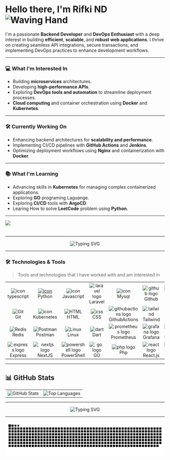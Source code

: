 # Hello there, I'm Rifki ND <img src="https://raw.githubusercontent.com/Tarikul-Islam-Anik/Animated-Fluent-Emojis/master/Emojis/Hand%20gestures/Waving%20Hand.png" alt="Waving Hand" width="25" height="25" />

I'm a passionate **Backend Developer** and **DevOps Enthusiast** with a deep interest in building **efficient**, **scalable**, and **robust web applications**. I thrive on creating seamless API integrations, secure transactions, and implementing DevOps practices to enhance development workflows.

---

### 💻 **What I'm Interested In**
- Building **microservices** architectures.
- Developing **high-performance APIs**.
- Exploring **DevOps tools and automation** to streamline deployment processes.
- **Cloud computing** and container orchestration using **Docker** and **Kubernetes**.

---

### 🛠️ **Currently Working On**
- Enhancing backend architectures for **scalability and performance**.
- Implementing CI/CD pipelines with **GitHub Actions** and **Jenkins**.
- Optimizing deployment workflows using **Nginx** and containerization with **Docker**.

---

### 📚 **What I'm Learning**
- Advancing skills in **Kubernetes** for managing complex containerized applications.
- Exploring **GO**  programing Laguange.
- Exploring **CI/CD** tools with **ArgoCD**.
- Learing How to solve **LeetCode** problem using **Python**.



---

<img src="https://user-images.githubusercontent.com/74038190/212750155-3ceddfbd-19d3-40a3-87af-8d329c8323c4.gif" width="1000">
<br><br>

---

<div align="center">
  <img 
    src="https://readme-typing-svg.herokuapp.com?font=Fira+Code&size=24&pause=1000&color=36BCF7&width=435&lines=Passionate+Backend+Developer;Scalable+and+Efficient+Solutions;API+Design+and+Integration;Always+Learning+New+Technologies" 
    alt="Typing SVG" 
  />
</div>



---

### 🛠️ Technologies & Tools  

> Tools and technologies that I have worked with and am interested in

<table>
  <tr>
    <td align="center" width="96">
        <img src="https://techstack-generator.vercel.app/ts-icon.svg" alt="icon" width="65" height="65" />
      <br>typescript
    </td>
    <td align="center" width="96">
      <a href="#macropower-tech">
        <img src="https://techstack-generator.vercel.app/python-icon.svg" alt="icon" width="65" height="65" />
      </a>
      <br>Python
    </td>
    <td align="center" width="96">
        <img src="https://techstack-generator.vercel.app/js-icon.svg" alt="icon" width="65" height="65" />
      <br>Javascript
    </td>
    <td align="center" width="96">
    <img src="https://skillicons.dev/icons?i=laravel" height="50" alt="laravel logo">    
      <br>Laravel
    </td>
       <td align="center" width="96">
        <img src="https://techstack-generator.vercel.app/mysql-icon.svg" alt="icon" width="65" height="65" />
      <br>Mysql
    </td>
       <td align="center" width="96">
      <img src="https://skillicons.dev/icons?i=github" height="50" alt="github logo">
      <br>Github
    </td>
          <td align="center" width="96">
        <img src="https://techstack-generator.vercel.app/restapi-icon.svg" width="65" height="65" alt="Rest API" />
      <br>Rest API
    </td>
          <td align="center" width="96">
        <img src="https://techstack-generator.vercel.app/docker-icon.svg" width="65" height="65" alt="Rest API" />
      <br>Docker
    </td>
    <td align="center" width="96">
        <img src="https://techstack-generator.vercel.app/nginx-icon.svg" alt="icon" width="50" height="50" />
      <br>Nginx
    </td>
  </tr>
  <tr>
    <td align="center" width="96">
        <img src="https://skillicons.dev/icons?i=git" width="48" height="48" alt="Git" />
      <br>Git
    </td>
    <td align="center"  width="96">
  <img src="https://techstack-generator.vercel.app/kubernetes-icon.svg" alt="icon" width="50" height="50" />      
      <br>Kubernetes
    </td>
    <td align="center"  width="96">
        <img src="https://skillicons.dev/icons?i=html" width="48" height="48" alt="HTML" />
      <br>HTML
    </td>
    <td align="center" width="96">
        <img src="https://skillicons.dev/icons?i=css" width="48" height="48" alt="css" />
      <br>CSS
    </td>
    <td align="center"  width="96">
<img src="https://skillicons.dev/icons?i=githubactions" height="50" alt="githubactions logo">
      <br>GithubActions
    </td>
    <td align="center" width="96">
        <img src="https://skillicons.dev/icons?i=tailwind" width="48" height="48" alt="tailwind" />
      <br>Tailwind
    </td>
        <td align="center" width="96">
        <img src="https://skillicons.dev/icons?i=jquery" width="48" height="48" alt="jquery" />
      <br>JQuery
    </td>
        <td align="center" width="96">
        <img src="https://skillicons.dev/icons?i=postgres" width="48" height="48" alt="jquery" />
      <br>PostgreSQL
    </td>
            <td align="center" width="96">
        <img src="https://skillicons.dev/icons?i=jenkins" height="50" alt="jenkins logo">
      <br>Jenkins
    </td>
  </tr>
   <tr>
    <td align="center" width="96">
        <img src="https://skillicons.dev/icons?i=redis" width="48" height="48" alt="Redis" />
      <br>Redis
    </td>
        <td align="center" width="96">
        <img src="https://skillicons.dev/icons?i=postman" width="48" height="48" alt="Postman" />
      <br>Postman
    </td>
            <td align="center" width="96">
        <img src="https://skillicons.dev/icons?i=linux" width="48" height="48" alt="Linux" />
      <br>Linux
    </td>
    <td align="center" width="96">
        <img src="https://skillicons.dev/icons?i=dart" width="48" height="48" alt="dart" />
      <br>Dart
    </td>
    <td align="center" width="96">
    <img src="https://skillicons.dev/icons?i=prometheus" height="50" alt="prometheus logo">
      <br>Prometheus
    </td>
    <td align="center" width="96">
    <img src="https://skillicons.dev/icons?i=grafana" height="50" alt="grafana logo">
      <br>Grafana
    </td>
    <td align="center" width="96">
    <img src="https://skillicons.dev/icons?i=mongodb" height="50" alt="mongodb logo">
      <br>MongoDB
    </td>
    <td align="center" width="96">
    <img src="https://skillicons.dev/icons?i=bash" height="50" alt="bash logo">
      <br>Bash
    </td>
    <td align="center" width="96">
    <img src="https://skillicons.dev/icons?i=deno" height="50" alt="denojs logo">
      <br>Deno
    </td>
  </tr>
      <td align="center" width="96">
    <img src="https://skillicons.dev/icons?i=express" height="50" alt="express logo">
      <br>Express
    </td>
     <td align="center" width="96">
  <img src="https://skillicons.dev/icons?i=nextjs" height="50" alt="nextjs logo">
      <br>NextJS
    </td>
    <td align="center" width="96">
    <img src="https://skillicons.dev/icons?i=powershell" height="50" alt="powershell logo">
      <br>PowerShell
    </td>
      <td align="center" width="96">
    <img src="https://skillicons.dev/icons?i=go" height="50" alt="go logo">
      <br>GO
    </td>
      <td align="center" width="96">
<img src="https://skillicons.dev/icons?i=php" height="50" alt="php logo"><br>Php
    </td>  
        <td align="center" width="96">
<img  src="https://techstack-generator.vercel.app/react-icon.svg"height="50" alt="react logo"><br>React.js
    </td>  
      <td align="center" width="96">
<img src="https://skillicons.dev/icons?i=vue" height="50" alt="vuejs logo"><br>Vue.js
    </td>  
          <td align="center" width="96">
<img src="https://skillicons.dev/icons?i=nestjs" height="50" alt="nestjs logo"><br>Nest.Js
    </td>  
              <td align="center" width="96">
<img src="https://cdn.jsdelivr.net/gh/devicons/devicon/icons/argocd/argocd-original.svg" height="30" alt="argocd logo"  /><br>ArgoCD
    </td>  


 <tr>
 </tr>
</table>

---

## 📊 GitHub Stats  

<table>
  <tr>
    <td>
      <img src="https://github-readme-stats.vercel.app/api?username=RifkiND&show_icons=true&theme=tokyonight" alt="GitHub Stats" />
    </td>
    <td>
      <img src="https://github-readme-stats.vercel.app/api/top-langs/?username=RifkiND&layout=compact&theme=tokyonight" alt="Top Languages" />
    </td>
  </tr>
</table>

---

<div align="center">
  <img src="https://readme-typing-svg.herokuapp.com?font=Fira+Code&size=18&duration=2000&pause=500&color=36BCF7&center=true&vCenter=true&width=500&lines=Thanks+for+stopping+by!;Let's+connect+and+collaborate!;Backend+Development+is+awesome!" alt="Typing SVG" />
</div>


---

<picture align="center">
  <source
    media="(prefers-color-scheme: dark)"
    srcset="https://raw.githubusercontent.com/platane/snk/output/github-contribution-grid-snake-dark.svg"
  />
  <source
    media="(prefers-color-scheme: light)"
    srcset="https://raw.githubusercontent.com/platane/snk/output/github-contribution-grid-snake.svg"
  />
  <img
    alt="github contribution grid snake animation"
    src="https://raw.githubusercontent.com/platane/snk/output/github-contribution-grid-snake.svg"
  />
</picture>
